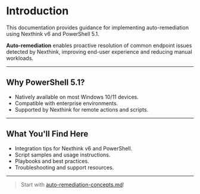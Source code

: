 # Introduction

This documentation provides guidance for implementing auto-remediation using Nexthink v6 and PowerShell 5.1.

**Auto-remediation** enables proactive resolution of common endpoint issues detected by Nexthink, improving end-user experience and reducing manual workloads.

---

## Why PowerShell 5.1?

- Natively available on most Windows 10/11 devices.
- Compatible with enterprise environments.
- Supported by Nexthink for remote actions and scripts.

---

## What You'll Find Here

- Integration tips for Nexthink v6 and PowerShell.
- Script samples and usage instructions.
- Playbooks and best practices.
- Troubleshooting and support resources.

---

> Start with [auto-remediation-concepts.md](auto-remediation-concepts.md)!